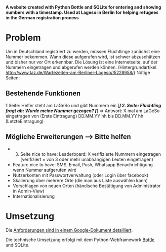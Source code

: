 **A website created with Python Bottle and SQLite for entering and showing numbers with a timestamp. Used at Lageso in Berlin for helping refugees in the German registration process**

# Problem

Um in Deutschland registriert zu werden, müssen Flüchtlinge zunächst eine Nummer bekommen. Wann diese aufgerufen wird, ist schwer abzuschätzen und bisher nur vor Ort erkennbar. Die Lösung ist eine Internetseite, auf der Nummern eingetragen und abgerufen werden können. (Hintergrundartikel: http://www.taz.de/Wartezeiten-am-Berliner-Lageso/!5228958/)
Nötige Seiten:

## Bestehende Funktionen

1.Seite: Helfer steht am LaGeSo und gibt Nummern ein [_____] <diese werden mit timestamp in eine Tabelle geschrieben>
2. Seite: Flüchtling fragt ab: Wurde meine Nummer gezogen? [_____] => Antwort: X mal am LaGeSo eingetragen von (Erste Eintragung) DD.MM.YY hh bis DD.MM.YY hh (LetzteEintragung)

## Mögliche Erweiterungen --> Bitte helfen

 - 3. Seite nice to have: Leaderboard: X verifizierte Nummern eingetragen (verifiziert = von 3 oder mehr unabhängigen Leuten eingetragen)
 - Feature nice to have: SMS, Email, Push, Whatsapp Benachrichtigung wenn Nummer aufgerufen wird
 - Nutzerkonten mit Passwortverwaltung (oder Login über facebook)
 - Skalierung über mehrere Orte (die man aus Liste auswählen kann)
 - Vorschlagen von neuen Orten (händische Bestätigung von Administrator in Admin-View)
 - Internationalisierung

# Umsetzung

Die <a href="https://docs.google.com/document/d/1g8qLax2ScIFKubpZzflVgdy8Kvilo0ga94eelDZ8U-M/edit#">Anforderungen sind in einem Google-Dokument detailliert</a>.

Die technische Umsetzung erfolgt mit dem Python-Webframework <a href="http://bottlepy.org/docs/dev/index.html">Bottle</a> und SQLite.
